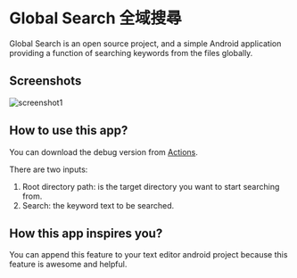  # Global Search 全域搜尋

Global Search is an open source project, and a simple Android application providing a function of searching keywords from the files globally.

## Screenshots

![screenshot1](screenshots/screenshot2.jpeg)

## How to use this app? 

You can download the debug version from [Actions](https://github.com/BlueWhaleYT/GlobalSearch/actions).

There are two inputs:

1. Root directory path: is the target directory you want to start searching from.
2. Search: the keyword text to be searched.

## How this app inspires you?

You can append this feature to your text editor android project because this feature is awesome and helpful.
